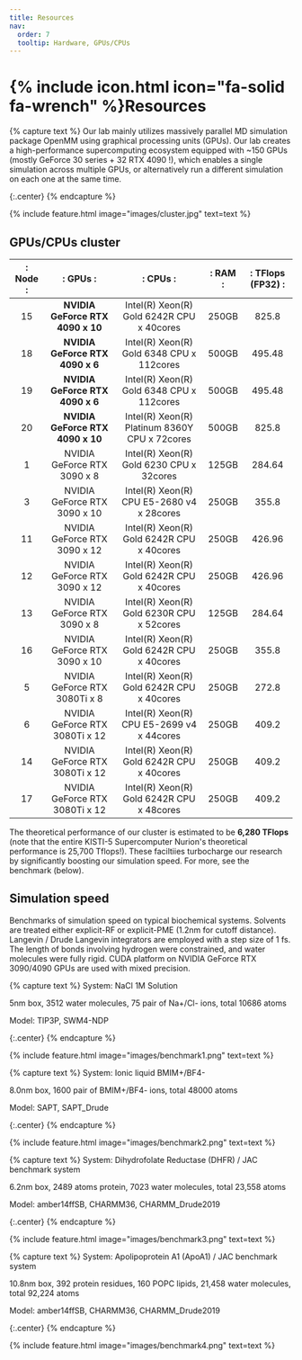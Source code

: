 ```yaml
---
title: Resources
nav:
  order: 7
  tooltip: Hardware, GPUs/CPUs
---
```


# {% include icon.html icon="fa-solid fa-wrench" %}Resources

{% capture text %}
Our lab mainly utilizes massively parallel MD simulation package OpenMM using graphical processing units (GPUs). Our lab creates a high-performance supercomputing ecosystem equipped with ~150 GPUs (mostly GeForce 30 series + 32 RTX 4090 !), which enables a single simulation across multiple GPUs, or alternatively run a different simulation on each one at the same time.

{:.center}
{% endcapture %}

{%
  include feature.html
  image="images/cluster.jpg"
  text=text
%}

## GPUs/CPUs cluster

|:  Node  :|:                  GPUs               :|:                          CPUs                     :|:    RAM   :|:   TFlops (FP32)  :|
|:--------:|:-------------------------------------:|:---------------------------------------------------:|:----------:|:------------------:|
|    15    |   **NVIDIA GeForce RTX 4090   x 10**  |    Intel(R) Xeon(R) Gold 6242R CPU     x 40cores    |    250GB   |        825.8       |
|    18    |   **NVIDIA GeForce RTX 4090   x 6**   |    Intel(R) Xeon(R) Gold 6348  CPU     x 112cores   |    500GB   |       495.48       |
|    19    |   **NVIDIA GeForce RTX 4090   x 6**   |    Intel(R) Xeon(R) Gold 6348  CPU     x 112cores   |    500GB   |       495.48       |
|    20    |   **NVIDIA GeForce RTX 4090   x 10**  |    Intel(R) Xeon(R) Platinum 8360Y CPU x 72cores    |    500GB   |        825.8       |
|    1     |     NVIDIA GeForce RTX 3090   x 8     |    Intel(R) Xeon(R) Gold 6230  CPU     x 32cores    |    125GB   |       284.64       | 
|    3     |     NVIDIA GeForce RTX 3090   x 10    |    Intel(R) Xeon(R) CPU E5-2680 v4     x 28cores    |    250GB   |        355.8       |
|    11    |     NVIDIA GeForce RTX 3090   x 12    |    Intel(R) Xeon(R) Gold 6242R CPU     x 40cores    |    250GB   |       426.96       |
|    12    |     NVIDIA GeForce RTX 3090   x 12    |    Intel(R) Xeon(R) Gold 6242R CPU     x 40cores    |    250GB   |       426.96       |
|    13    |     NVIDIA GeForce RTX 3090   x 8     |    Intel(R) Xeon(R) Gold 6230R CPU     x 52cores    |    125GB   |       284.64       | 
|    16    |     NVIDIA GeForce RTX 3090   x 10    |    Intel(R) Xeon(R) Gold 6242R CPU     x 40cores    |    250GB   |        355.8       |
|    5     |     NVIDIA GeForce RTX 3080Ti x 8     |    Intel(R) Xeon(R) Gold 6242R CPU     x 40cores    |    250GB   |        272.8       |
|    6     |     NVIDIA GeForce RTX 3080Ti x 12    |    Intel(R) Xeon(R) CPU E5-2699 v4     x 44cores    |    250GB   |        409.2       |
|    14    |     NVIDIA GeForce RTX 3080Ti x 12    |    Intel(R) Xeon(R) Gold 6242R CPU     x 40cores    |    250GB   |        409.2       |
|    17    |     NVIDIA GeForce RTX 3080Ti x 12    |    Intel(R) Xeon(R) Gold 6242R CPU     x 48cores    |    250GB   |        409.2       |

The theoretical performance of our cluster is estimated to be **6,280 TFlops** (note that the entire KISTI-5 Supercomputer Nurion's theoretical performance is 25,700 Tflops!). These faciltiies turbocharge our research by significantly boosting our simulation speed. For more, see the benchmark (below).


## Simulation speed

Benchmarks of simulation speed on typical biochemical systems. Solvents are treated either explicit-RF or explicit-PME (1.2nm for cutoff distance). Langevin / Drude Langevin integrators are employed with a step size of 1 fs. The length of bonds involving hydrogen were constrained, and water molecules were fully rigid. CUDA platform on NVIDIA GeForce RTX 3090/4090 GPUs are used with mixed precision.

{% capture text %}
System: NaCl 1M Solution 

5nm box, 3512 water molecules, 75 pair of Na+/Cl- ions, total 10686 atoms

Model: TIP3P, SWM4-NDP

{:.center}
{% endcapture %}

{%
  include feature.html
  image="images/benchmark1.png"
  text=text
%}

{% capture text %}
System: Ionic liquid BMIM+/BF4- 

8.0nm box, 1600 pair of BMIM+/BF4- ions, total 48000 atoms

Model: SAPT, SAPT_Drude

{:.center}
{% endcapture %}

{%
  include feature.html
  image="images/benchmark2.png"
  text=text
%}

{% capture text %}
System: Dihydrofolate Reductase (DHFR) / JAC benchmark system

6.2nm box, 2489 atoms protein, 7023 water molecules, total 23,558 atoms

Model: amber14ffSB, CHARMM36, CHARMM_Drude2019

{:.center}
{% endcapture %}

{%
  include feature.html
  image="images/benchmark3.png"
  text=text
%}

{% capture text %}
System: Apolipoprotein A1 (ApoA1) / JAC benchmark system

10.8nm box, 392 protein residues, 160 POPC lipids, 21,458 water molecules, total 92,224 atoms

Model: amber14ffSB, CHARMM36, CHARMM_Drude2019

{:.center}
{% endcapture %}

{%
  include feature.html
  image="images/benchmark4.png"
  text=text
%}

